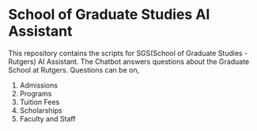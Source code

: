 # School of Graduate Studies AI Assistant
This repository contains the scripts for SGS(School of Graduate Studies - Rutgers) AI Assistant. The Chatbot answers questions about the Graduate School at Rutgers. 
Questions can be on,
1.  Admissions
2.  Programs
3.  Tuition Fees
4.  Scholarships
5.  Faculty and Staff
